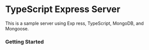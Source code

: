 # TypeScript Express Server     
This is a sample server using Exp  ress, TypeScript, MongoDB, and Mongoose.

### Getting Started


